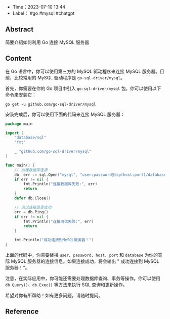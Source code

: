 - Time：2023-07-10 13:44
- Label： #go #mysql #chatgpt

## Abstract

简要介绍如何利用 Go 连接 MySQL 服务器

## Content

在 Go 语言中，你可以使用第三方的 MySQL 驱动程序来连接 MySQL 服务器。目前，比较常用的 MySQL 驱动程序是 `go-sql-driver/mysql`。

首先，你需要在你的 Go 项目中引入 `go-sql-driver/mysql` 包。你可以使用以下命令来安装它：

```
go get -u github.com/go-sql-driver/mysql
```

安装完成后，你可以使用下面的代码来连接 MySQL 服务器：

```go
package main

import (
	"database/sql"
	"fmt"

	_ "github.com/go-sql-driver/mysql"
)

func main() {
	// 创建数据库连接
	db, err := sql.Open("mysql", "user:password@tcp(host:port)/database")
	if err != nil {
		fmt.Println("连接数据库失败:", err)
		return
	}
	defer db.Close()

	// 测试连接是否成功
	err = db.Ping()
	if err != nil {
		fmt.Println("连接测试失败:", err)
		return
	}

	fmt.Println("成功连接到MySQL服务器！")
}
```

上面的代码中，你需要替换 `user`、`password`、`host`、`port` 和 `database` 为你的实际 MySQL 服务器的连接信息。如果连接成功，将会输出 " 成功连接到 MySQL 服务器！"。

注意，在实际应用中，你可能还需要处理数据库查询、事务等操作。你可以使用 `db.Query()`、`db.Exec()` 等方法来执行 SQL 查询和更新操作。

希望对你有所帮助！如有更多问题，请随时提问。

## Reference
